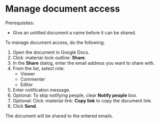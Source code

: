 # Manage document access

Prerequisites:

- Give an untitled document a name before it can be shared.

To manage document access, do the following:

1. Open the document in Google Docs.
1. Click :material-lock-outline: **Share**.
1. In the **Share** dialog, enter the email address you want to share with.
1. From the list, select role:
    - Viewer
    - Commenter
    - Editor
1. Enter notification message.
1. Optional: To skip notifying people, clear **Notify people** box.
1. Optional: Click :material-link: **Copy link** to copy the document link.
1. Click **Send**.

The document will be shared to the entered emails.
